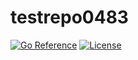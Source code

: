 # testrepo0483

[![Go Reference][pkgsitebadge]][pkgsite]
[![License][licensebadge]](LICENSE)

[licensebadge]: https://img.shields.io/github/license/seankhliao/testrepo0483.svg?style=flat-square
[pkgsitebadge]: https://pkg.go.dev/badge/go.seankhliao.com/testrepo0483.svg
[pkgsite]: https://pkg.go.dev/go.seankhliao.com/testrepo0483
